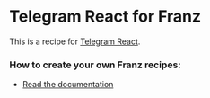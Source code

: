 # Telegram React for Franz
This is a recipe for [Telegram React](https://github.com/evgeny-nadymov/telegram-react).

### How to create your own Franz recipes:
* [Read the documentation](https://github.com/meetfranz/plugins)
